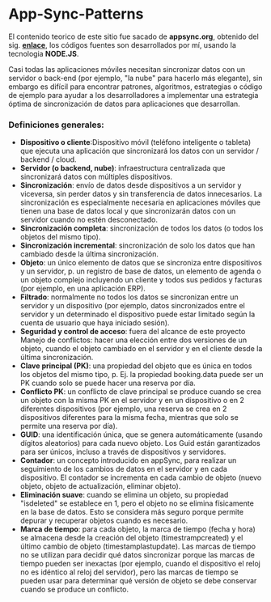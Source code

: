 # App-Sync-Patterns
El contenido teorico de este sitio fue sacado de **appsync.org**, obtenido del sig. **[enlace]**, los códigos fuentes son desarrollados por mí, usando la tecnologia **NODE.JS**.

[enlace]:https://www.slideshare.net/nikonelissen/appsyncorg-opensource-patterns-and-code-for-data-synchronization-in-mobile-apps

Casi todas las aplicaciones móviles necesitan sincronizar datos con un servidor o back-end (por ejemplo, "la nube" para hacerlo más elegante), sin embargo es difícil para encontrar patrones, algoritmos, estrategias o código de ejemplo para ayudar a los desarrolladores a implementar una estrategia óptima de sincronización de datos para aplicaciones que desarrollan.

### Definiciones generales:

- **Dispositivo o cliente**:Dispositivo móvil (teléfono inteligente o tableta) que ejecuta una aplicación que sincronizará los datos con un servidor / backend / cloud.
- **Servidor (o backend, nube)**: infraestructura centralizada que sincronizará datos con múltiples dispositivos.
- **Sincronización**: envío de datos desde dispositivos a un servidor y viceversa, sin perder datos y sin transferencia de datos innecesarios. La sincronización es especialmente necesaria en aplicaciones móviles que tienen una base de datos local y que sincronizarán datos con un servidor cuando no estén desconectado.
- **Sincronización completa**: sincronización de todos los datos (o todos los objetos del mismo tipo).
- **Sincronización incremental**: sincronización de solo los datos que han cambiado desde la última sincronización.
- **Objeto**: un único elemento de datos que se sincroniza entre dispositivos y un servidor, p. un registro de base de datos, un elemento de agenda o un objeto complejo incluyendo un cliente y todos sus pedidos y facturas (por ejemplo, en una aplicación ERP).
- **Filtrado**: normalmente no todos los datos se sincronizan entre un servidor y un dispositivo (por ejemplo, datos sincronizados entre el servidor y un determinado el dispositivo puede estar limitado según la cuenta de usuario que haya iniciado sesión).
- **Seguridad y control de acceso**: fuera del alcance de este proyecto Manejo de conflictos: hacer una elección entre dos versiones de un objeto, cuando el objeto cambiado en el servidor y en el cliente desde la última sincronización.
- **Clave principal (PK)**: una propiedad del objeto que es única en todos los objetos del mismo tipo, p. Ej. la propiedad booking.data puede ser un PK cuando solo se puede hacer una reserva por día.
- **Conflicto PK**: un conflicto de clave principal se produce cuando se crea un objeto con la misma PK en el servidor y en un dispositivo o en 2 diferentes dispositivos (por ejemplo, una reserva se crea en 2 dispositivos diferentes para la misma fecha, mientras que solo se permite una reserva por día).
- **GUID**: una identificación única, que se genera automáticamente (usando dígitos aleatorios) para cada nuevo objeto. Los Guid están garantizados para ser únicos, incluso a través de dispositivos y servidores.
- **Contador**: un concepto introducido en appSync, para realizar un seguimiento de los cambios de datos en el servidor y en cada dispositivo. El contador se incrementa en cada cambio de objeto (nuevo objeto, objeto de actualización, eliminar objeto).
- **Eliminación suave**: cuando se elimina un objeto, su propiedad "isdeleted" se establece en 1, pero el objeto no se elimina físicamente en la base de datos. Esto se considera más seguro porque permite depurar y recuperar objetos cuando es necesario.
- **Marca de tiempo**: para cada objeto, la marca de tiempo (fecha y hora) se almacena desde la creación del objeto (timestrampcreated) y el último cambio de objeto (timestamplastupdate). Las marcas de tiempo no se utilizan para decidir qué datos sincronizar porque las marcas de tiempo pueden ser inexactas (por ejemplo, cuando el dispositivo el reloj no es idéntico al reloj del servidor), pero las marcas de tiempo se pueden usar para determinar qué versión de objeto se debe conservar cuando se produce un conflicto.
